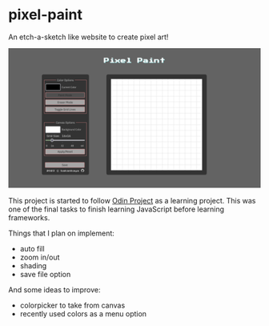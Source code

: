 # pixel-paint

An etch-a-sketch like website to create pixel art!

![Screenshot of the page](sources/Screenshot-Pixel-Paint.png "Page Screenshot")

This project is started to follow [Odin Project](https://www.theodinproject.com/lessons/foundations-etch-a-sketch) as a learning project. This was one of the final tasks to finish learning JavaScript before learning frameworks.

Things that I plan on implement:

- auto fill
- zoom in/out
- shading
- save file option

And some ideas to improve:

- colorpicker to take from canvas
- recently used colors as a menu option
